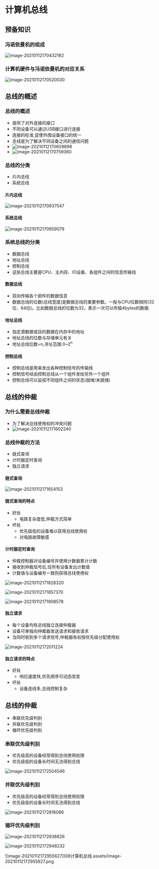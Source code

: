 # 计算机总线

## 预备知识

### 冯诺依曼机的组成

![image-20210112170432162](08计算机总线.assets/image-20210112170432162.png)

### 计算机硬件与冯诺依曼机的对应关系

![image-20210112170520030](08计算机总线.assets/image-20210112170520030.png)

## 总线的概述

### 总线的概述

* 提供了对外连接的接口
* 不同设备可以通过USB接口进行连接
*  连接的标准,促使外围设备接口的统一
* 总线是为了解决不同设备之间的通信问题
* ![image-20210112170609898](08计算机总线.assets/image-20210112170609898.png)
* ![image-20210112170759360](08计算机总线.assets/image-20210112170759360.png)

### 总线的分类

* 片内总线
* 系统总线

#### 片内总线

![image-20210112170937547](08计算机总线.assets/image-20210112170937547.png)

#### 系统总线

![image-20210112170959079](08计算机总线.assets/image-20210112170959079.png)

### 系统总线的分类

* 数据总线
* 地址总线
* 控制总线
* 这些总线主要是CPU、主内存、IO设备、各组件之间的信息传输线

#### 数据总线

* 双向传输各个部件的数据信息
* 数据总线的位数(总线宽度)是数据总线的重要参数。一般与CPU位数相同(32位、64位)。比如数据总线的位数为32，表示一次可以传输4bytes的数据.

#### 地址总线

* 指定源数据或目的数据在内存中的地址
* 地址总线的位数与存储单元有关
* 地址总线位数=n,寻址范围:0~2<sup>n</sup>

#### 控制总线

* 控制总线是用来发出各种控制信号的传输线
* 控制信号经由控制总线从一个组件发给另外一个组件
* 控制总线可以监视不同组件之间的状态(就绪/未就绪)

## 总线的仲裁

### 为什么需要总线仲裁

* 为了解决总线使用权的冲突问题
* ![image-20210112171602240](08计算机总线.assets/image-20210112171602240.png)

### 总线仲裁的方法

* 链式查询
* 计时器定时查询
* 独立请求

#### 链式查询

![image-20210112171654153](08计算机总线.assets/image-20210112171654153.png)

#### 链式查询的特点

* 好处
  * 电路复杂度低,仲裁方式简单
* 坏处
  * 优先级低的设备难以获得总线使用权
  * 对电路故障敏感

#### 计时器定时查询

* 仲裁控制器对设备编号并使用计数器累计计数
* 接收到仲裁信号后,往所有设备发出计数值
* 计数值与设备编号一致则获得总线使用权

![image-20210112171828320](08计算机总线.assets/image-20210112171828320.png)

![image-20210112171857370](08计算机总线.assets/image-20210112171857370.png)

![image-20210112171908578](08计算机总线.assets/image-20210112171908578.png)

#### 独立请求

* 每个设备均有总线独立连接仲裁器
* 设备可单独向仲裁器发送请求和接收请求
*  当同时收到多个请求信号,仲裁器有权按优先级分配使用权

![image-20210112172011224](08计算机总线.assets/image-20210112172011224.png)

#### 独立请求的特点

* 好处
  * 响应速度快,优先顺序可动态改变
* 坏处
  * 设备连线多,总线控制复杂

## 总线的仲裁

* 串联优先级判别
* 并联优先级判别
* 循环优先级判别

### 串联优先级判别

* 优先级高的设备经常得到总线使用权限
* 优先级低的设备长时间无法得到总线

![image-20210112172504546](08计算机总线.assets/image-20210112172504546.png)

### 并联优先级判别

* 优先级高的设备经常得到总线使用权限
* 优先级低的设备长时间无法得到总线

![image-20210112172816086](08计算机总线.assets/image-20210112172816086.png)

### 循环优先级判别

![image-20210112172938826](08计算机总线.assets/image-20210112172938826.png)

![image-20210112172948232](08计算机总线.assets/image-20210112172948232.png)

![image-20210112172955627](08计算机总线.assets/image-20210112172955627.png